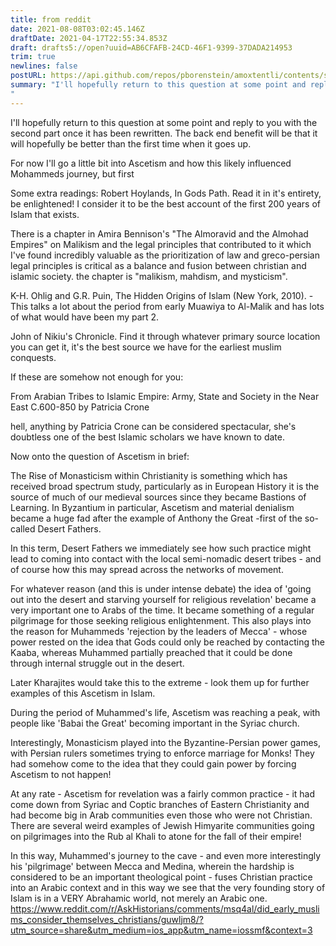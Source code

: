 ```yaml
---
title: from reddit
date: 2021-08-08T03:02:45.146Z
draftDate: 2021-04-17T22:55:34.853Z
draft: drafts5://open?uuid=AB6CFAFB-24CD-46F1-9399-37DADA214953
trim: true
newlines: false
postURL: https://api.github.com/repos/pborenstein/amoxtentli/contents/src/posts/ab6cfafb-24cd-46f1-9399-37dada214953.md
summary: "I'll hopefully return to this question at some point and reply to you with the second part once it has been rewritten. The back end benefit will be that it will hopefully be better than the first time when it goes up.
"
---
```



I'll hopefully return to this question at some point and reply to you with the second part once it has been rewritten. The back end benefit will be that it will hopefully be better than the first time when it goes up.

For now I'll go a little bit into Ascetism and how this likely influenced Mohammeds journey, but first

Some extra readings:
Robert Hoylands, In Gods Path. Read it in it's entirety, be enlightened!  I consider it to be the best account of the first 200 years of Islam that exists.

There is a chapter in Amira Bennison's "The Almoravid and the Almohad Empires" on Malikism and the legal principles that contributed to it which I've found incredibly valuable as the prioritization of law and greco-persian legal principles is critical as a balance and fusion between christian and islamic society. the chapter is "malikism, mahdism, and mysticism".

K-H. Ohlig and G.R. Puin, The Hidden Origins of Islam (New York, 2010). - This talks a lot about the period from early Muawiya to Al-Malik and has lots of what would have been my part 2.

John of Nikiu's Chronicle. Find it through whatever primary source location you can get it, it's the best source we have for the earliest muslim conquests.

If these are somehow not enough for you:

From Arabian Tribes to Islamic Empire: Army, State and Society in the Near East C.600-850 by Patricia Crone

hell, anything by Patricia Crone can be considered spectacular, she's doubtless one of the best Islamic scholars we have known to date.




Now onto the question of Ascetism in brief:

The Rise of Monasticism within Christianity is something which has received broad spectrum study, particularly as in European History it is the source of much of our medieval sources since they became Bastions of Learning. In Byzantium in particular, Ascetism and material denialism became a huge fad after the example of Anthony the Great -first of the so-called Desert Fathers.

In this term, Desert Fathers we immediately see how such practice might lead to coming into contact with the local semi-nomadic desert tribes - and of course how this may spread across the networks of movement.

For whatever reason (and this is under intense debate) the idea of 'going out into the desert and starving yourself for religious revelation' became a very important one to Arabs of the time. It became something of a regular pilgrimage for those seeking religious enlightenment. This also plays into the reason for Muhammeds 'rejection by the leaders of Mecca' - whose power rested on the idea that Gods could only be reached by contacting the Kaaba, whereas Muhammed partially preached that it could be done through internal struggle out in the desert.

Later Kharajites would take this to the extreme - look them up for further examples of this Ascetism in Islam.

During the period of Muhammed's life, Ascetism was reaching a peak, with people like 'Babai the Great' becoming important in the Syriac church.

Interestingly, Monasticism played into the Byzantine-Persian power games, with Persian rulers sometimes trying to enforce marriage for Monks! They had somehow come to the idea that they could gain power by forcing Ascetism to not happen!

At any rate - Ascetism for revelation was a fairly common practice - it had come down from Syriac and Coptic branches of Eastern Christianity and had become big in Arab communities even those who were not Christian. There are several weird examples of Jewish Himyarite communities going on pilgrimages into the Rub al Khali to atone for the fall of their empire!

In this way, Muhammed's journey to the cave - and even more interestingly his 'pilgrimage' between Mecca and Medina, wherein the hardship is considered to be an important theological point - fuses Christian practice into an Arabic context and in this way we see that the very founding story of Islam is in a VERY Abrahamic world, not merely an Arabic one.
https://www.reddit.com/r/AskHistorians/comments/msq4al/did_early_muslims_consider_themselves_christians/guwljm8/?utm_source=share&utm_medium=ios_app&utm_name=iossmf&context=3
